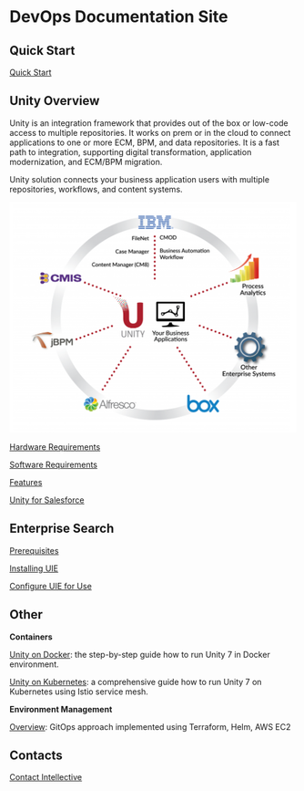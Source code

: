 # DevOps Documentation Site

## Quick Start

[Quick Start](./unity/quick-start.md) 

## Unity Overview 
Unity is an integration framework that provides out of the box or low-code access to multiple repositories. It works on prem or in the cloud to connect applications to one or more ECM, BPM, and data repositories. It is a fast path to integration, supporting digital transformation, application modernization, and ECM/BPM migration. 

Unity solution connects your business application users with multiple repositories, workflows, and content systems. 

![unity-scheme](.\images\unity-scheme.png) 

[Hardware Requirements](./unity/unity-hardware-requirements.md) 

[Software Requirements](./unity/unity-software-requirements.md) 

[Features](./unity/unity-features.md) 

[Unity for Salesforce](./unity-for-salesforce/unity-for-salesforce.md) 
	
## Enterprise Search 

[Prerequisites](./enterprise-search/prerequisites.md) 

[Installing UIE](./enterprise-search/installing-uie.md) 

[Configure UIE for Use](./enterprise-search/configure-uie-for-use.md) 

## Other 

**Containers**

[Unity on Docker](./unity/unity-on-docker.md): the step-by-step guide how to run Unity 7 in Docker environment.

[Unity on Kubernetes](./unity/unity-on-kubernetes.md): a comprehensive guide how to run Unity 7 on Kubernetes using Istio service mesh.

**Environment Management**

[Overview](./envmgmt/overview.md): GitOps approach implemented using Terraform, Helm, AWS EC2

## Contacts

[Contact Intellective](https://www.intellective.com/contact-us/)
